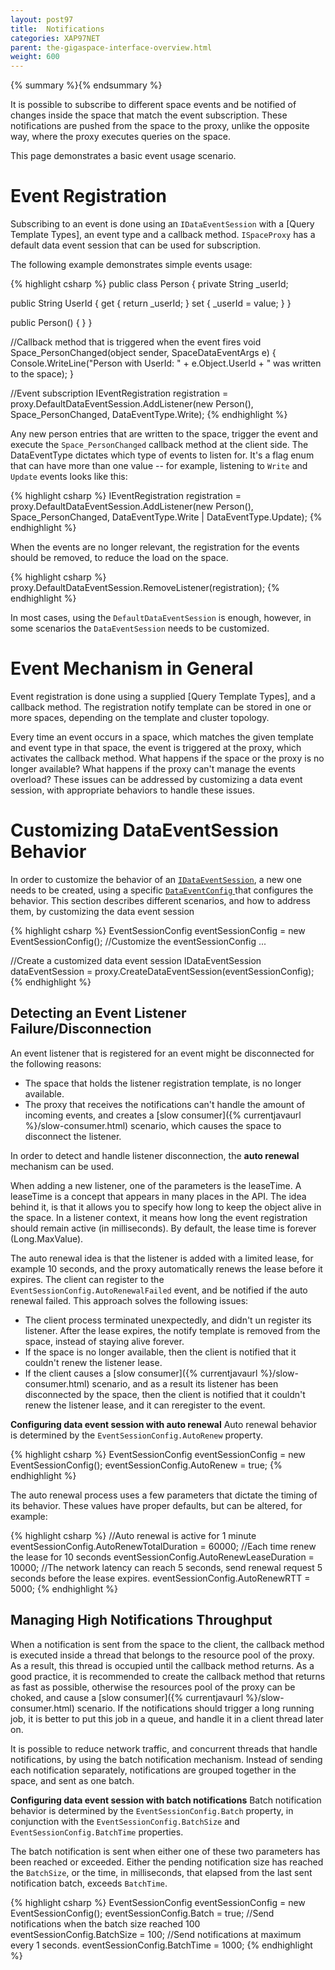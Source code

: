 ```yaml
---
layout: post97
title:  Notifications
categories: XAP97NET
parent: the-gigaspace-interface-overview.html
weight: 600
---
```


{% summary %}{% endsummary %}


It is possible to subscribe to different space events and be notified of changes inside the space that match the event subscription. These notifications are pushed from the space to the proxy, unlike the opposite way, where the proxy executes queries on the space.

This page demonstrates a basic event usage scenario.

# Event Registration

Subscribing to an event is done using an `IDataEventSession` with a [Query Template Types], an event type and a callback method. `ISpaceProxy` has a default data event session that can be used for subscription.

The following example demonstrates simple events usage:

{% highlight csharp %}
public class Person
{
  private String _userId;

  public String UserId
  {
    get { return _userId; }
    set { _userId = value; }
  }

  public Person()
  {
  }
}

//Callback method that is triggered when the event fires
void Space_PersonChanged(object sender, SpaceDataEventArgs<Person> e)
{
  Console.WriteLine("Person with UserId: " + e.Object.UserId + " was written to the space);
}

//Event subscription
IEventRegistration registration = proxy.DefaultDataEventSession.AddListener(new Person(),
                                                                            Space_PersonChanged,
                                                                            DataEventType.Write);
{% endhighlight %}

Any new person entries that are written to the space, trigger the event and execute the `Space_PersonChanged` callback method at the client side.
The DataEventType dictates which type of events to listen for. It's a flag enum that can have more than one value -- for example, listening to `Write` and `Update` events looks like this:

{% highlight csharp %}
IEventRegistration registration = proxy.DefaultDataEventSession.AddListener(new Person(),
                                                                            Space_PersonChanged,
                                                                            DataEventType.Write | DataEventType.Update);
{% endhighlight %}

When the events are no longer relevant, the registration for the events should be removed, to reduce the load on the space.

{% highlight csharp %}
proxy.DefaultDataEventSession.RemoveListener(registration);
{% endhighlight %}

In most cases, using the `DefaultDataEventSession` is enough, however, in some scenarios the `DataEventSession` needs to be customized.


# Event Mechanism in General

Event registration is done using a supplied [Query Template Types], and a callback method. The registration notify template can be stored in one or more spaces, depending on the template and cluster topology.

Every time an event occurs in a space, which matches the given template and event type in that space, the event is triggered at the proxy, which activates the callback method. What happens if the space or the proxy is no longer available? What happens if the proxy can't manage the events overload? These issues can be addressed by customizing a data event session, with appropriate behaviors to handle these issues.

# Customizing DataEventSession Behavior

In order to customize the behavior of an [`IDataEventSession`](http://www.gigaspaces.com/docs/dotnetdocs{%currentversion%}/html/T_GigaSpaces_Core_Events_IDataEventSession.htm), a new one needs to be created, using a specific [`DataEventConfig` ](http://www.gigaspaces.com/docs/dotnetdocs{%currentversion%}/html/T_GigaSpaces_Core_Events_EventSessionConfig.htm) that configures the behavior. This section describes different scenarios, and how to address them, by customizing the data event session

{% highlight csharp %}
EventSessionConfig eventSessionConfig = new EventSessionConfig();
//Customize the eventSessionConfig
...

//Create a customized data event session
IDataEventSession dataEventSession = proxy.CreateDataEventSession(eventSessionConfig);
{% endhighlight %}

## Detecting an Event Listener Failure/Disconnection

An event listener that is registered for an event might be disconnected for the following reasons:

- The space that holds the listener registration template, is no longer available.
- The proxy that receives the notifications can't handle the amount of incoming events, and creates a [slow consumer]({% currentjavaurl %}/slow-consumer.html) scenario, which causes the space to disconnect the listener.

In order to detect and handle listener disconnection, the **auto renewal** mechanism can be used.

When adding a new listener, one of the parameters is the leaseTime. A leaseTime is a concept that appears in many places in the API. The idea behind it, is that it allows you to specify how long to keep the object alive in the space. In a listener context, it means how long the event registration should remain active (in milliseconds). By default, the lease time is forever (Long.MaxValue).

The auto renewal idea is that the listener is added with a limited lease, for example 10 seconds, and the proxy automatically renews the lease before it expires. The client can register to the `EventSessionConfig.AutoRenewalFailed` event, and be notified if the auto renewal failed. This approach solves the following issues:

- The client process terminated unexpectedly, and didn't un register its listener. After the lease expires, the notify template is removed from the space, instead of staying alive forever.
- If the space is no longer available, then the client is notified that it couldn't renew the listener lease.
- If the client causes a [slow consumer]({% currentjavaurl %}/slow-consumer.html) scenario, and as a result its listener has been disconnected by the space, then the client is notified that it couldn't renew the listener lease, and it can reregister to the event.

**Configuring data event session with auto renewal**
Auto renewal behavior is determined by the `EventSessionConfig.AutoRenew` property.

{% highlight csharp %}
EventSessionConfig eventSessionConfig = new EventSessionConfig();
eventSessionConfig.AutoRenew = true;
{% endhighlight %}

The auto renewal process uses a few parameters that dictate the timing of its behavior. These values have proper defaults, but can be altered, for example:

{% highlight csharp %}
//Auto renewal is active for 1 minute
eventSessionConfig.AutoRenewTotalDuration = 60000;
//Each time renew the lease for 10 seconds
eventSessionConfig.AutoRenewLeaseDuration = 10000;
//The network latency can reach 5 seconds, send renewal request 5 seconds before the lease expires.
eventSessionConfig.AutoRenewRTT = 5000;
{% endhighlight %}

## Managing High Notifications Throughput

When a notification is sent from the space to the client, the callback method is executed inside a thread that belongs to the resource pool of the proxy. As a result, this thread is occupied until the callback method returns. As a good practice, it is recommended to create the callback method that returns as fast as possible, otherwise the resources pool of the proxy can be choked, and cause a [slow consumer]({% currentjavaurl %}/slow-consumer.html) scenario. If the notifications should trigger a long running job, it is better to put this job in a queue, and handle it in a client thread later on.

It is possible to reduce network traffic, and concurrent threads that handle notifications, by using the batch notification mechanism. Instead of sending each notification separately, notifications are grouped together in the space, and sent as one batch.

**Configuring data event session with batch notifications**
Batch notification behavior is determined by the `EventSessionConfig.Batch` property, in conjunction with the `EventSessionConfig.BatchSize` and `EventSessionConfig.BatchTime` properties.

The batch notification is sent when either one of these two parameters has been reached or exceeded. Either the pending notification size has reached the `BatchSize`, or the time, in milliseconds, that elapsed from the last sent notification batch, exceeds `BatchTime`.

{% highlight csharp %}
EventSessionConfig eventSessionConfig = new EventSessionConfig();
eventSessionConfig.Batch = true;
//Send notifications when the batch size reached 100
eventSessionConfig.BatchSize = 100;
//Send notifications at maximum every 1 seconds.
eventSessionConfig.BatchTime = 1000;
{% endhighlight %}
